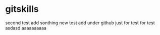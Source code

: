 # gitskills
second test
add sonthing new
test
add under github
just for test
for test
asdasd
aaaaaaaaaa